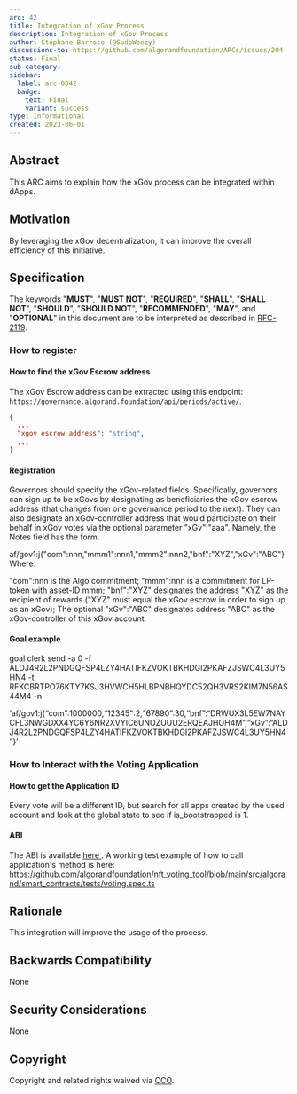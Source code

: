 ```yaml
---
arc: 42
title: Integration of xGov Process
description: Integration of xGov Process
author: Stéphane Barroso (@SudoWeezy)
discussions-to: https://github.com/algorandfoundation/ARCs/issues/204
status: Final
sub-category: 
sidebar:
  label: arc-0042
  badge:
    text: Final
    variant: success
type: Informational
created: 2023-06-01
---
```


## Abstract

This ARC aims to explain how the xGov process can be integrated within dApps.

## Motivation

By leveraging the xGov decentralization, it can improve the overall efficiency of this initiative.

## Specification
The keywords "**MUST**", "**MUST NOT**", "**REQUIRED**", "**SHALL**", "**SHALL NOT**", "**SHOULD**", "**SHOULD NOT**", "**RECOMMENDED**", "**MAY**", and "**OPTIONAL**" in this document are to be interpreted as described in <a href="https://www.ietf.org/rfc/rfc2119.txt">RFC-2119</a>.

### How to register

#### How to find the xGov Escrow address

The xGov Escrow address can be extracted using this endpoint: `https://governance.algorand.foundation/api/periods/active/`.

```json
{
  ...
  "xgov_escrow_address": "string",
  ...
}
```

#### Registration
Governors should specify the xGov-related fields. Specifically, governors can sign up to be xGovs by designating as beneficiaries the xGov escrow address (that changes from one governance period to the next). They can also designate an xGov-controller address that would participate on their behalf in xGov votes via the optional parameter "xGv":"aaa". Namely, the Notes field has the form.

af/gov1:j{"com":nnn,"mmm1":nnn1,"mmm2":nnn2,"bnf":"XYZ","xGv":"ABC"}
Where:

"com":nnn is the Algo commitment;
"mmm":nnn is a commitment for LP-token with asset-ID mmm;
"bnf":"XYZ" designates the address "XYZ" as the recipient of rewards ("XYZ" must equal the xGov escrow in order to sign up as an xGov);
The optional "xGv":"ABC" designates address "ABC" as the xGov-controller of this xGov account.

#### Goal example

goal clerk send -a 0 -f ALDJ4R2L2PNDGQFSP4LZY4HATIFKZVOKTBKHDGI2PKAFZJSWC4L3UY5HN4 -t RFKCBRTPO76KTY7KSJ3HVWCH5HLBPNBHQYDC52QH3VRS2KIM7N56AS44M4 -n 

‘af/gov1:j{“com”:1000000,“12345":2,“67890”:30,“bnf”:“DRWUX3L5EW7NAYCFL3NWGDXX4YC6Y6NR2XVYIC6UNOZUUU2ERQEAJHOH4M”,“xGv”:“ALDJ4R2L2PNDGQFSP4LZY4HATIFKZVOKTBKHDGI2PKAFZJSWC4L3UY5HN4”}’


### How to Interact with the Voting Application
#### How to get the Application ID
Every vote will be a different ID, but search for all apps created by the used account and look at the global state to see if is_bootstrapped is 1. 

#### ABI

The ABI is available <a href="https://github.com/algorandfoundation/nft_voting_tool/blob/main/src/algorand/smart_contracts/artifacts/VotingRoundApp/contract.json">here </a>.
A working test example of how to call application's method is here:
https://github.com/algorandfoundation/nft_voting_tool/blob/main/src/algorand/smart_contracts/tests/voting.spec.ts

## Rationale
This integration will improve the usage of the process.

## Backwards Compatibility
None


## Security Considerations
None

## Copyright
Copyright and related rights waived via <a href="https://creativecommons.org/publicdomain/zero/1.0/">CCO</a>.
